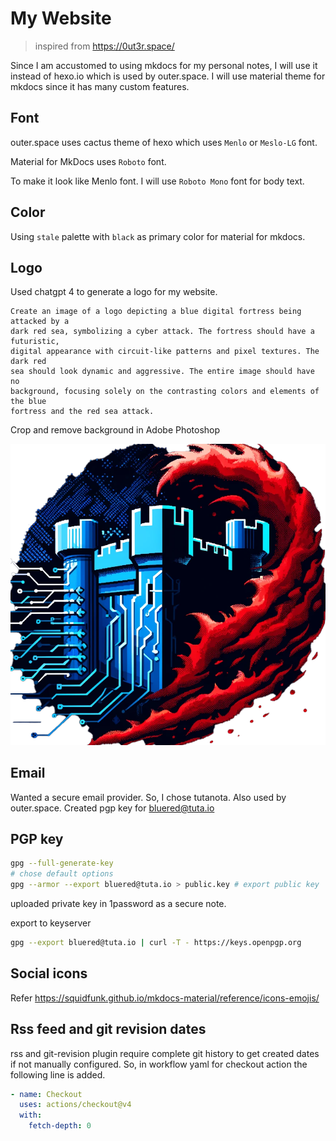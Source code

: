 # My Website

> inspired from <https://0ut3r.space/>

Since I am accustomed to using mkdocs for my personal notes, I will use it
instead of hexo.io which is used by outer.space. I will use material theme for
mkdocs since it has many custom features.

## Font

outer.space uses cactus theme of hexo which uses `Menlo` or `Meslo-LG` font.

Material for MkDocs uses `Roboto` font.

To make it look like Menlo font. I will use `Roboto Mono` font for body text.


## Color

Using `stale` palette with `black` as primary color for material for mkdocs.

## Logo

Used chatgpt 4 to generate a logo for my website.

```
Create an image of a logo depicting a blue digital fortress being attacked by a
dark red sea, symbolizing a cyber attack. The fortress should have a futuristic,
digital appearance with circuit-like patterns and pixel textures. The dark red
sea should look dynamic and aggressive. The entire image should have no
background, focusing solely on the contrasting colors and elements of the blue
fortress and the red sea attack.
```

Crop and remove background in Adobe Photoshop

![logo](res/img/digitalfortress_3_nobg_cropped.png)

## Email

Wanted a secure email provider. So, I chose tutanota.
Also used by outer.space.
Created pgp key for bluered@tuta.io

## PGP key

```bash
gpg --full-generate-key
# chose default options
gpg --armor --export bluered@tuta.io > public.key # export public key
```

uploaded private key in 1password as a secure note.

export to keyserver

```bash
gpg --export bluered@tuta.io | curl -T - https://keys.openpgp.org
```

## Social icons

Refer <https://squidfunk.github.io/mkdocs-material/reference/icons-emojis/>

## Rss feed and git revision dates

rss and git-revision plugin require complete git history to get created dates if
not manually configured. So, in workflow yaml for checkout action the following
line is added.

```yaml
- name: Checkout
  uses: actions/checkout@v4
  with:
    fetch-depth: 0
```
